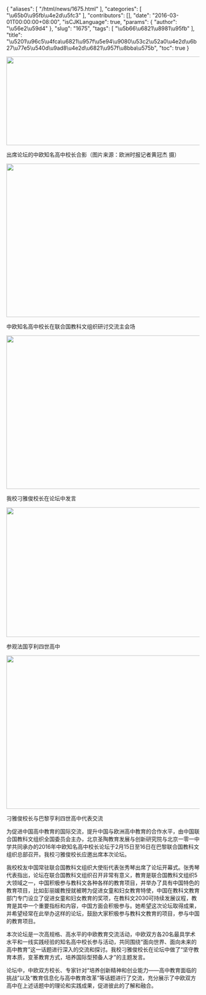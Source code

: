 {
    "aliases": [
        "/html/news/1675.html"
    ],
    "categories": [
        "\u65b0\u95fb\u4e2d\u5fc3"
    ],
    "contributors": [],
    "date": "2016-03-01T00:00:00+08:00",
    "isCJKLanguage": true,
    "params": {
        "author": "\u56e2\u59d4"
    },
    "slug": "1675",
    "tags": [
        "\u5b66\u6821\u8981\u95fb"
    ],
    "title": "\u5201\u96c5\u4fca\u6821\u957f\u5e94\u9080\u53c2\u52a0\u4e2d\u6b27\u77e5\u540d\u9ad8\u4e2d\u6821\u957f\u8bba\u575b",
    "toc": true
}


<img
    src="https://cdn.tfls.online/mirror/full/573f32bff9a6eaf91ebfd2f765642b8cbb0929c4.jpg"
    style="display:block;margin-left:auto;margin-right:auto;"
    decoding="async"
    fetchpriority="auto"
    loading="lazy"
    height="231"
    width="600"
/>




 出席论坛的中欧知名高中校长合影（图片来源：欧洲时报记者黄冠杰 摄）





<img
    src="https://cdn.tfls.online/mirror/full/f826508b4adaaaadfedf82f0be97fdbaba847999.jpg"
    style="display:block;margin-left:auto;margin-right:auto;"
    decoding="async"
    fetchpriority="auto"
    loading="lazy"
    height="400"
    width="600"
/>




 中欧知名高中校长在联合国教科文组织研讨交流主会场





<img
    src="https://cdn.tfls.online/mirror/full/83148215fd6c99d0cd0f3caf4ea2038b928f5bad.jpg"
    style="display:block;margin-left:auto;margin-right:auto;"
    decoding="async"
    fetchpriority="auto"
    loading="lazy"
    height="400"
    width="600"
/>




 我校刁雅俊校长在论坛中发言





<img
    src="https://cdn.tfls.online/mirror/full/e8d4df1ce2c5491c72859ad05ff117b723f135a2.jpg"
    style="display:block;margin-left:auto;margin-right:auto;"
    decoding="async"
    fetchpriority="auto"
    loading="lazy"
    height="338"
    width="600"
/>




 参观法国亨利四世高中





<img
    src="https://cdn.tfls.online/mirror/full/07df84d0cda26979c2e75d4f2e3e5906ccf6eaf3.jpg"
    style="display:block;margin-left:auto;margin-right:auto;"
    decoding="async"
    fetchpriority="auto"
    loading="lazy"
    height="400"
    width="600"
/>




 刁雅俊校长与巴黎亨利四世高中代表交流




  





为促进中国高中教育的国际交流，提升中国与欧洲高中教育的合作水平，由中国联合国教科文组织全国委员会主办，北京圣陶教育发展与创新研究院与北京一零一中学共同承办的2016年中欧知名高中校长论坛于2月15日至16日在巴黎联合国教科文组织总部召开。我校刁雅俊校长应邀出席本次论坛。




我校校友中国常驻联合国教科文组织大使衔代表张秀琴出席了论坛开幕式。张秀琴代表指出，论坛在联合国教科文组织召开非常有意义，教育是联合国教科文组织5大领域之一，中国积极参与教科文各种各样的教育项目，并举办了具有中国特色的教育项目，比如彭丽媛教授就被聘为促进女童和妇女教育特使，中国在教科文教育部门专门设立了促进女童和妇女教育的奖项，在教科文2030可持续发展议程，教育是其中一个重要指标和内容，中国方面会积极参与。她希望这次论坛取得成果，并希望经常在此举办这样的论坛，鼓励大家积极参与教科文教育的项目，参与中国的教育项目。




本次论坛是一次高规格、高水平的中欧教育交流活动，中欧双方各20名最具学术水平和一线实践经验的知名高中校长参与活动，共同围绕“面向世界、面向未来的高中教育”这一话题进行深入的交流和探讨。我校刁雅俊校长在论坛中做了“坚守教育本质，变革教育方式，培养国际型预备人才”的主题发言。




论坛中，中欧双方校长、专家针对“培养创新精神和创业能力——高中教育面临的挑战”以及“教育信息化与高中教育改革”等话题进行了交流，充分展示了中欧双方高中在上述话题中的理论和实践成果，促进彼此的了解和融合。




  



